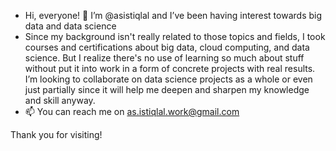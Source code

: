 - Hi, everyone! 👋 I’m @asistiqlal and I’ve been having interest towards big data and data science
- Since my background isn't really related to those topics and fields, I took courses and certifications about big data, cloud computing, and data science. But I realize there's no use of learning so much about stuff without put it into work in a form of concrete projects with real results.
I’m looking to collaborate on data science projects as a whole or even just partially since it will help me deepen and sharpen my knowledge and skill anyway.
- 📫 You can reach me on as.istiqlal.work@gmail.com

Thank you for visiting!

<!---
asistiqlal/asistiqlal is a ✨ special ✨ repository because its `README.md` (this file) appears on your GitHub profile.
You can click the Preview link to take a look at your changes.
--->
